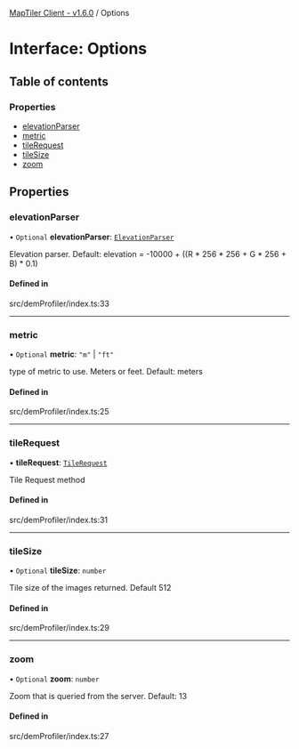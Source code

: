 [MapTiler Client - v1.6.0](../README.md) / Options

# Interface: Options

## Table of contents

### Properties

- [elevationParser](Options.md#elevationparser)
- [metric](Options.md#metric)
- [tileRequest](Options.md#tilerequest)
- [tileSize](Options.md#tilesize)
- [zoom](Options.md#zoom)

## Properties

### elevationParser

• `Optional` **elevationParser**: [`ElevationParser`](../README.md#elevationparser)

Elevation parser. Default: elevation = -10000 + ((R * 256 * 256 + G * 256 + B) * 0.1)

#### Defined in

src/demProfiler/index.ts:33

___

### metric

• `Optional` **metric**: ``"m"`` \| ``"ft"``

type of metric to use. Meters or feet. Default: meters

#### Defined in

src/demProfiler/index.ts:25

___

### tileRequest

• **tileRequest**: [`TileRequest`](../README.md#tilerequest)

Tile Request method

#### Defined in

src/demProfiler/index.ts:31

___

### tileSize

• `Optional` **tileSize**: `number`

Tile size of the images returned. Default 512

#### Defined in

src/demProfiler/index.ts:29

___

### zoom

• `Optional` **zoom**: `number`

Zoom that is queried from the server. Default: 13

#### Defined in

src/demProfiler/index.ts:27
